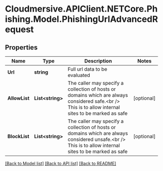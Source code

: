 # Cloudmersive.APIClient.NETCore.Phishing.Model.PhishingUrlAdvancedRequest
## Properties

Name | Type | Description | Notes
------------ | ------------- | ------------- | -------------
**Url** | **string** | Full url data to be evaluated | 
**AllowList** | **List&lt;string&gt;** | The caller may specify a collection of   hosts or domains which are always considered safe.&lt;br /&gt;  This is to allow internal sites to be marked as safe | [optional] 
**BlockList** | **List&lt;string&gt;** | The caller may specify a collection of   hosts or domains which are always considered unsafe.&lt;br /&gt;  This is to allow internal sites to be marked as safe | [optional] 

[[Back to Model list]](../README.md#documentation-for-models) [[Back to API list]](../README.md#documentation-for-api-endpoints) [[Back to README]](../README.md)

